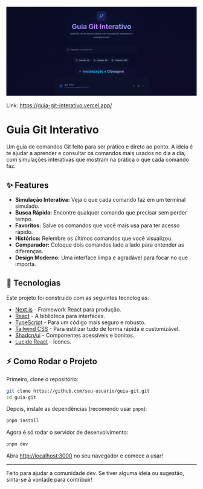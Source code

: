 

<p align="center">
  <img src="./public/foto.png" alt="Capa do projeto" width="1200">
</p>

Link: https://guia-git-interativo.vercel.app/

# Guia Git Interativo

Um guia de comandos Git feito para ser prático e direto ao ponto. A ideia é te ajudar a aprender e consultar os comandos mais usados no dia a dia, com simulações interativas que mostram na prática o que cada comando faz.

## ✨ Features

- **Simulação Interativa:** Veja o que cada comando faz em um terminal simulado.
- **Busca Rápida:** Encontre qualquer comando que precisar sem perder tempo.
- **Favoritos:** Salve os comandos que você mais usa para ter acesso rápido.
- **Histórico:** Relembre os últimos comandos que você visualizou.
- **Comparador:** Coloque dois comandos lado a lado para entender as diferenças.
- **Design Moderno:** Uma interface limpa e agradável para focar no que importa.

## 🚀 Tecnologias

Este projeto foi construído com as seguintes tecnologias:

- [Next.js](https://nextjs.org/) - Framework React para produção.
- [React](https://react.dev/) - A biblioteca para interfaces.
- [TypeScript](https://www.typescriptlang.org/) - Para um código mais seguro e robusto.
- [Tailwind CSS](https://tailwindcss.com/) - Para estilizar tudo de forma rápida e customizável.
- [Shadcn/ui](https://ui.shadcn.com/) - Componentes acessíveis e bonitos.
- [Lucide React](https://lucide.dev/) - Ícones.

## ⚡ Como Rodar o Projeto

Primeiro, clone o repositório:

```bash
git clone https://github.com/seu-usuario/guia-git.git
cd guia-git
```

Depois, instale as dependências (recomendo usar `pnpm`):

```bash
pnpm install
```

Agora é só rodar o servidor de desenvolvimento:

```bash
pnpm dev
```

Abra [http://localhost:3000](http://localhost:3000) no seu navegador e comece a usar!

---

Feito para ajudar a comunidade dev. Se tiver alguma ideia ou sugestão, sinta-se à vontade para contribuir!
